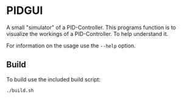 # PIDGUI

A small "simulator" of a PID-Controller. This programs function is to visualize
the workings of a PID-Controller. To help understand it.

For information on the usage use the `--help` option.

## Build

To build use the included build script:

```
./build.sh
```
